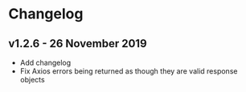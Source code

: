 # Changelog

## v1.2.6 - 26 November 2019

- Add changelog
- Fix Axios errors being returned as though they are valid response objects
